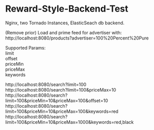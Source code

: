 # Reward-Style-Backend-Test
Nginx, two Tornado Instances, ElasticSeach db backend.

(Remove prior) Load and prime feed for advertiser with:<br />
http://localhost:8080/products?advertiser=100%20Percent%20Pure

Supported Params:<br />
limit<br />
offset<br />
priceMin<br />
priceMax<br />
keywords

http://localhost:8080/search?limit=100<br />
http://localhost:8080/search?limit=100&priceMax=10<br />
http://localhost:8080/search?limit=100&priceMin=10&priceMax=100&offset=10<br />
http://localhost:8080/search?limit=100&priceMin=10&priceMax=100&keywords=red<br />
http://localhost:8080/search?limit=100&priceMin=10&priceMax=1000&keywords=red,black<br />
